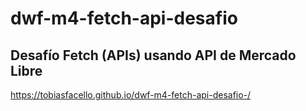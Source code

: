 # dwf-m4-fetch-api-desafio
## Desafío Fetch (APIs) usando API de Mercado Libre
https://tobiasfacello.github.io/dwf-m4-fetch-api-desafio-/
